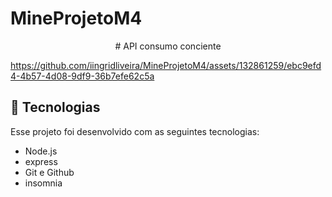 # MineProjetoM4
<p align="center">
  # API consumo conciente
</p>


  https://github.com/iingridliveira/MineProjetoM4/assets/132861259/ebc9efd4-4b57-4d08-9df9-36b7efe62c5a
  
## 🚀 Tecnologias

Esse projeto foi desenvolvido com as seguintes tecnologias:

- Node.js
- express
- Git e Github
- insomnia





